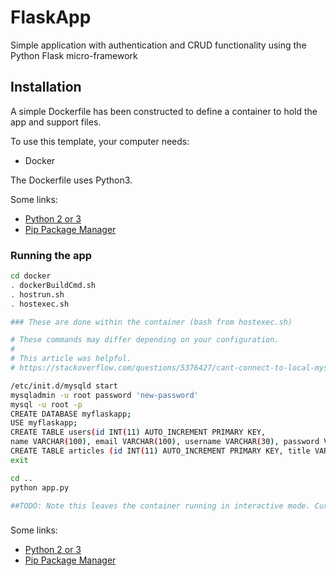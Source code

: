 # FlaskApp

Simple application with authentication and CRUD functionality using the Python Flask micro-framework

## Installation

A simple Dockerfile has been constructed to define a container to hold the app and support files.

To use this template, your computer needs:
- Docker

The Dockerfile uses Python3.

Some links:
- [Python 2 or 3](https://python.org)
- [Pip Package Manager](https://pypi.python.org/pypi)

### Running the app

```bash
cd docker
. dockerBuildCmd.sh
. hostrun.sh
. hostexec.sh

### These are done within the container (bash from hostexec.sh)

# These commands may differ depending on your configuration.
#
# This article was helpful.
# https://stackoverflow.com/questions/5376427/cant-connect-to-local-mysql-server-through-socket-var-mysql-mysql-sock-38

/etc/init.d/mysqld start
mysqladmin -u root password 'new-password'
mysql -u root -p
CREATE DATABASE myflaskapp;
USE myflaskapp;
CREATE TABLE users(id INT(11) AUTO_INCREMENT PRIMARY KEY, 
name VARCHAR(100), email VARCHAR(100), username VARCHAR(30), password VARCHAR(100), register_date TIMESTAMP DEFAULT CURRENT_TIMESTAMP);
CREATE TABLE articles (id INT(11) AUTO_INCREMENT PRIMARY KEY, title VARCHAR(255), author VARCHAR(100), body TEXT, create_date TIMESTAMP DEFAULT CURRENT_TIMESTAMP);
exit

cd ..
python app.py

##TODO: Note this leaves the container running in interactive mode. Currently it doesn't run right in detached mode.

```
###

Some links:
- [Python 2 or 3](https://python.org)
- [Pip Package Manager](https://pypi.python.org/pypi)
